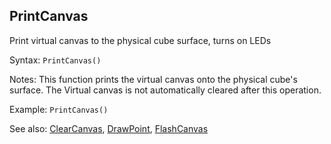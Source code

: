 ## PrintCanvas

Print virtual canvas to the physical cube surface, turns on LEDs

Syntax: `PrintCanvas()`

Notes: This function prints the virtual canvas onto the physical cube's surface. The Virtual canvas is not automatically cleared after this operation.

Example: `PrintCanvas()`

See also: [ClearCanvas](/api-native-functions/clearcanvas.md), [DrawPoint](/api-native-functions/drawpoint.md), [FlashCanvas](/api-native-functions/flashcanvas.md)

